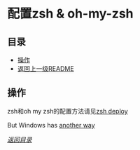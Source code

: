 # 配置zsh & oh-my-zsh

## 目录
- [操作](#操作)
- [返回上一级README](../README.md)


## 操作

zsh和oh my zsh的配置方法请见[zsh deploy](./zsh_deploy.sh)

But Windows has [another way](./zsh_deploy_windows.md)


*[返回目录](#目录)*